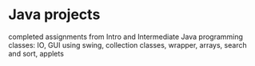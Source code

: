 # Java projects

completed assignments from Intro and Intermediate Java programming classes: IO, GUI using swing, collection classes, wrapper, arrays, search and sort, applets
